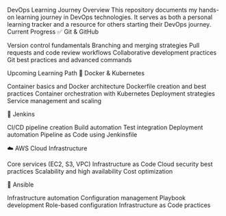 DevOps Learning Journey
Overview
This repository documents my hands-on learning journey in DevOps technologies. It serves as both a personal learning tracker and a resource for others starting their DevOps journey.
Current Progress
✅ Git & GitHub

Version control fundamentals
Branching and merging strategies
Pull requests and code review workflows
Collaborative development practices
Git best practices and advanced commands

Upcoming Learning Path
🔄 Docker & Kubernetes

Container basics and Docker architecture
Dockerfile creation and best practices
Container orchestration with Kubernetes
Deployment strategies
Service management and scaling

🚀 Jenkins

CI/CD pipeline creation
Build automation
Test integration
Deployment automation
Pipeline as Code using Jenkinsfile

☁️ AWS Cloud Infrastructure

Core services (EC2, S3, VPC)
Infrastructure as Code
Cloud security best practices
Scalability and high availability
Cost optimization

🔧 Ansible

Infrastructure automation
Configuration management
Playbook development
Role-based configuration
Infrastructure as Code practices